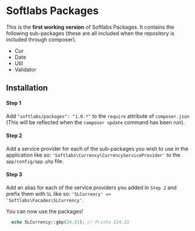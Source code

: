 Softlabs Packages
================

This is the **first working version** of Softlabs Packages. It contains the following sub-packages (these are all included when the repository is included through composer).

- Cur
- Date
- Util
- Validator

## Installation

#### Step 1
Add `"softlabs/packages": "1.0.*"` to the `require` attribute of `composer.json` (This will be reflected when the `composer update` command has been run).

#### Step 2
Add a service provider for each of the sub-packages you wish to use in the application like so: `'Softlabs\Currency\CurrencyServiceProvider'` to the `app/config/app.php` file.

#### Step 3
Add an alias for each of the service providers you added in `Step 2` and prefix them with `SL` like so: `'SLCurrency' => 'Softlabs\Facades\SLCurrency'`.

You can now use the packages!

```php
  echo SLCurrency::gbp(24.21); // Prints £24.21
